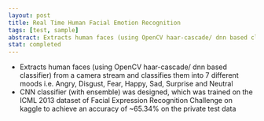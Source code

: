 ```yaml
---
layout: post
title: Real Time Human Facial Emotion Recognition
tags: [test, sample]
abstract: Extracts human faces (using OpenCV haar-cascade/ dnn based classifier) from a camera stream and classifies them into 7 different moods i.e. Angry, Disgust, Fear, Happy, Sad, Surprise and Neutral.
stat: completed
---
```

- Extracts human faces (using OpenCV haar-cascade/ dnn based classifier) from a camera stream and
classifies them into 7 different moods i.e. Angry, Disgust, Fear, Happy, Sad, Surprise and Neutral
- CNN classifier (with ensemble) was designed, which was trained on the ICML 2013 dataset of Facial
Expression Recognition Challenge on kaggle to achieve an accuracy of ~65.34% on the private test data
